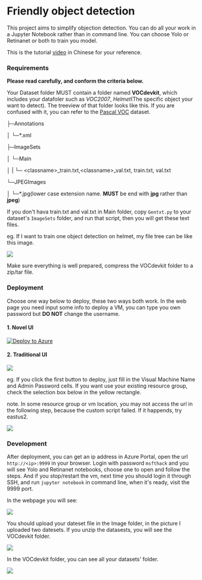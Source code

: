 # Friendly object detection 

This project aims to simplify objection detection.
You can do all your work in a Jupyter Notebook rather than in command line. You can choose Yolo or Retinanet or both to train you model.

This is the tutorial [video](https://cloudmateriallsj.blob.core.windows.net/video/Object_detection_tutorial.mp4) in Chinese for your reference.
### Requirements
**Please read carefully, and conform the criteria below.**

Your Dataset folder MUST contain a folder named **VOCdevkit**, which includes your datafoler such as *VOC2007*, *Helmet*(The specific object your want to detect). The treeview of that folder looks like this. If you are confused with it, you can refer to the [Pascal VOC](http://host.robots.ox.ac.uk/pascal/VOC/voc2007/#testdata) dataset.

├─Annotations

│  └─*.xml

├─ImageSets

│  └─Main 


│  |  └─ \<classname>_train.txt,\<classname>_val.txt, train.txt, val.txt

└─JPEGImages

│  └─*.jpg(lower case extension name. **MUST** be end with **jpg** rather than **jpeg**)

If you don't hava train.txt and val.txt in Main folder, copy `Gentxt.py` to your dataset's `ImageSets` folder, and run that script, then you will get these text files.

eg. If I want to train one object detection on helmet, my file tree can be like this image.

![](https://raw.githubusercontent.com/Iamvincible/Object_Detection_On_Azure/master/Image/tree.png)

Make sure everything is well prepared, compress the VOCdevkit folder to a zip/tar file.

### Deployment

Choose one way below to deploy, these two ways both work.
In the web page you need input some info to deploy a VM, you can type you own password but **DO NOT** change the username.
#### 1. Novel UI

[![Deploy to Azure](http://azuredeploy.net/deploybutton.svg)](https://azuredeploy.net/)

#### 2. Traditional UI

<a href="https://portal.azure.com/#create/Microsoft.Template/uri/https%3A%2F%2Fraw.githubusercontent.com%2FIamnvincible%2FObject_Detection_On_Azure%2Fmaster%2Fazuredeploy.json" target="_blank">
    <img src="http://azuredeploy.net/deploybutton.png"/>
</a>

eg. If you click the first button to deploy, just fill in the Visual Machine Name and Admin Password cells. If you want use your existing resource group, check the selection box below in the yellow rectangle.

note. In some resource group or vm location, you may not access the url in the following step, because the custom script failed. If it happends, try eastus2.

![](https://raw.githubusercontent.com/Iamvincible/Object_Detection_On_Azure/master/Image/Create.png)
### Development
After deployment, you can get an ip address in Azure Portal, open the url `http://<ip>:9999` in your browser. Login with password `msfthack` and you will see Yolo and Retinanet notebooks, choose one to open and follow the steps.
And if you stop/restart the vm, next time you should login it through SSH, and run `jupyter notebook` in command line, when it's ready, visit the 9999 port.

In the webpage you will see:

![](https://raw.githubusercontent.com/Iamvincible/Object_Detection_On_Azure/master/Image/Notebook.png)

You should upload your dateset file in the Image folder, in the picture I uploaded two datesets. If you unzip the datasests, you will see the VOCdevkit folder.

![](https://raw.githubusercontent.com/Iamvincible/Object_Detection_On_Azure/master/Image/ImageFolder.png)

In the VOCdevkit folder, you can see all your datasets' folder.

![](https://raw.githubusercontent.com/Iamvincible/Object_Detection_On_Azure/master/Image/datasets.png)
